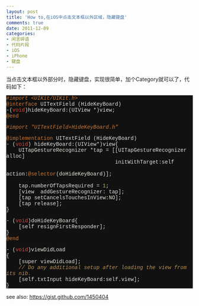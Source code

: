 ```yaml
---
layout: post
title: 'How to,在iOS中点击文本框以外区域，隐藏键盘'
comments: true
date: 2011-12-09
categories:
- 闲言碎语
- 代码片段
- iOS
- iPhone
- 键盘
---
```


<p>当点击文本框以外部分时，隐藏键盘，实现很简单，加个Category就可以了，代码如下：</p>
<p><!--more--></p>
<div class="source" style="font-family: '[object HTMLOptionElement]', Consolas, 'Lucida Console', 'Courier New'; color: #e6e1dc; background-color: #111111; ">
<p><span style="color: #cc7833; font-style: italic; ">#import &lt;UIKit/UIKit.h&gt;</span><br /><span style="color: #cc7833; ">@interface</span> <span style="color: #e6e1dc; ">UITextField</span> <span style="color: #e6e1dc; ">(HideKeyBoard)</span><br /><span style="color: #e6e1dc; ">-</span>(<span style="color: #da4939; ">void</span>)<span style="color: #e6e1dc; ">hideKeyBoard:</span>(<span style="color: #e6e1dc; ">UIView</span> <span style="color: #e6e1dc; ">*</span>)<span style="color: #e6e1dc; ">view</span>;<br /><span style="color: #cc7833; ">@end</span></p>
<p><span style="color: #cc7833; font-style: italic; ">#import "UITextField+HideKeyBoard.h"</span></p>
<p><span style="color: #cc7833; ">@implementation</span> <span style="color: #e6e1dc; ">UITextField</span> <span style="color: #e6e1dc; ">(HideKeyBoard)</span><br /><span style="color: #e6e1dc; ">-</span> (<span style="color: #da4939; ">void</span>) <span style="color: #e6e1dc; ">hideKeyBoard:</span>(<span style="color: #e6e1dc; ">UIView</span><span style="color: #e6e1dc; ">*</span>)<span style="color: #e6e1dc; ">view</span><span style="color: #e6e1dc; ">{</span><br />    <span style="color: #e6e1dc; ">UITapGestureRecognizer</span> <span style="color: #e6e1dc; ">*</span><span style="color: #e6e1dc; ">tap</span> <span style="color: #e6e1dc; ">=</span> <span style="color: #e6e1dc; ">[[</span><span style="color: #e6e1dc; ">UITapGestureRecognizer</span> <span style="color: #e6e1dc; ">alloc</span><span style="color: #e6e1dc; ">]</span><br />                                   <span style="color: #e6e1dc; ">initWithTarget:</span><span style="color: #e6e1dc; ">self</span><br />                                   <span style="color: #e6e1dc; ">action:</span><span style="color: #cc7833; ">@selector</span>(<span style="color: #e6e1dc; ">doHideKeyBoard</span><span style="color: #e6e1dc; ">)];</span><br />   <br />    <span style="color: #e6e1dc; ">tap</span><span style="color: #e6e1dc; ">.</span><span style="color: #e6e1dc; ">numberOfTapsRequired</span> <span style="color: #e6e1dc; ">=</span> <span style="color: #a5c261; ">1</span>;<br />    <span style="color: #e6e1dc; ">[</span><span style="color: #e6e1dc; ">view</span>  <span style="color: #e6e1dc; ">addGestureRecognizer:</span> <span style="color: #e6e1dc; ">tap</span><span style="color: #e6e1dc; ">];</span><br />    <span style="color: #e6e1dc; ">[</span><span style="color: #e6e1dc; ">tap</span> <span style="color: #e6e1dc; ">setCancelsTouchesInView:</span><span style="color: #e6e1dc; ">NO</span><span style="color: #e6e1dc; ">];</span><br />    <span style="color: #e6e1dc; ">[</span><span style="color: #e6e1dc; ">tap</span> <span style="color: #e6e1dc; ">release</span><span style="color: #e6e1dc; ">];</span><br /><span style="color: #e6e1dc; ">}</span></p>
<p><span style="color: #e6e1dc; ">-</span> (<span style="color: #da4939; ">void</span>)<span style="color: #e6e1dc; ">doHideKeyBoard</span><span style="color: #e6e1dc; ">{</span><br />    <span style="color: #e6e1dc; ">[</span><span style="color: #e6e1dc; ">self</span> <span style="color: #e6e1dc; ">resignFirstResponder</span><span style="color: #e6e1dc; ">];</span><br /><span style="color: #e6e1dc; ">}</span><br /><span style="color: #cc7833; ">@end</span></p>
<p><span style="color: #e6e1dc; ">-</span> (<span style="color: #da4939; ">void</span>)<span style="color: #e6e1dc; ">viewDidLoad</span><br /><span style="color: #e6e1dc; ">{</span><br />    <span style="color: #e6e1dc; ">[</span><span style="color: #e6e1dc; ">super</span> <span style="color: #e6e1dc; ">viewDidLoad</span><span style="color: #e6e1dc; ">];</span><br />    <span style="color: #bc9458; font-style: italic; ">// Do any additional setup after loading the view from its nib.</span><br />    <span style="color: #e6e1dc; ">[</span><span style="color: #e6e1dc; ">self</span><span style="color: #e6e1dc; ">.</span><span style="color: #e6e1dc; ">txtInput</span> <span style="color: #e6e1dc; ">hideKeyBoard:</span><span style="color: #e6e1dc; ">self</span><span style="color: #e6e1dc; ">.</span><span style="color: #e6e1dc; ">view</span><span style="color: #e6e1dc; ">];</span><br /><span style="color: #e6e1dc; ">}</span></p>
</div>
<p>see also: <a href="https://gist.github.com/1450404">https://gist.github.com/1450404</a></p>				

